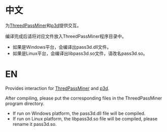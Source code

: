 # 中文

为[ThreedPassMiner](https://github.com/easy-3dp/ThreedPassMiner)和[p3d](https://github.com/3Dpass/p3d)提供交互。

编译完成后请将对应文件放入ThreedPassMiner程序目录中。
- 如果是Windows平台，会编译出pass3d.dll文件。
- 如果是Linux平台，会编译出libpass3d.so文件，请改名pass3d.so。
    
# EN

Provides interaction for [ThredPassMiner](https://github.com/easy-3dp/ThreedPassMiner) and [p3d](https://github.com/3Dpass/p3d).

After compiling, please put the corresponding files in the ThreedPassMiner program directory.
- If run on Windows platform, the pass3d.dll file will be compiled.
- If run on Linux platform, the libpass3d.so file will be compiled, please rename it pass3d.so.
